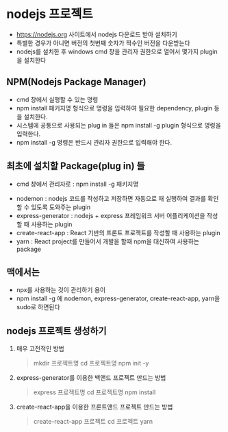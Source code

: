 # nodejs 프로젝트

- https://nodejs.org 사이트에서 nodejs 다운로드 받아 설치하기
- 특별한 경우가 아니면 버전의 첫번째 숫자가 짝수인 버전을 다운받는다
- nodejs를 설치한 후 windows cmd 창을 관리자 권한으로 열어서 몇가지 plugin을 설치한다

## NPM(Nodejs Package Manager)

- cmd 창에서 실행할 수 있는 명령
- npm install 패키지명 형식으로 명령을 입력하여 필요한 dependency, plugin 등을 설치한다.
- 시스템에 공통으로 사용되는 plug in 들은 npm install -g plugin 형식으로 명령을 입력한다.
- npm install -g 명령은 반드시 관리자 권한으로 입력해야 한다.

## 최초에 설치할 Package(plug in) 들

- cmd 창에서 관리자로 : npm install -g 패키지명

* nodemon : nodejs 코드를 작성하고 저장하면 자동으로 재 실행하여 결과를 확인할 수 있도록 도와주는 plugin
* express-generator : nodejs + express 프레임워크 서버 어플리케이션을 작성할 때 사용하는 plugin
* create-react-app : React 기반의 프론트 프로젝트를 작성할 때 사용하는 plugin
* yarn : React project를 만들어서 개발을 할때 npm을 대신하여 사용하는 package

## 맥에서는

- npx를 사용하는 것이 관리하기 용이
- npm install -g 에 nodemon, express-generator, create-react-app, yarn을 sudo로 하면된다

## nodejs 프로젝트 생성하기

1. 매우 고전적인 방법

   > mkdir 프로젝트명
   > cd 프로젝트명
   > npm init -y

2. express-generator를 이용한 백앤드 프로젝트 만드는 방법

   > express 프로젝트명
   > cd 프로젝트명
   > npm install

3. create-react-app을 이용한 프론트앤드 프로젝트 만드는 방법
   > create-react-app 프로젝트
   > cd 프로젝트
   > yarn
